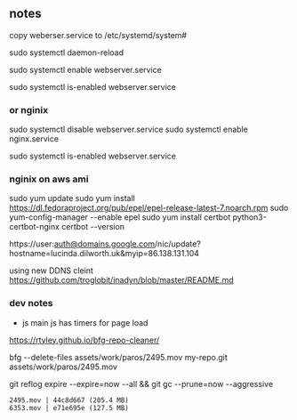 ## notes

copy weberser.service to /etc/systemd/system#

sudo systemctl daemon-reload

sudo systemctl enable webserver.service

sudo systemctl is-enabled webserver.service

### or nginix

sudo systemctl disable webserver.service
sudo systemctl enable nginx.service

sudo systemctl is-enabled webserver.service





### nginix on aws ami
sudo yum update
sudo yum install https://dl.fedoraproject.org/pub/epel/epel-release-latest-7.noarch.rpm
sudo yum-config-manager --enable epel
sudo yum install certbot python3-certbot-nginx
certbot --version



https://user:auth@domains.google.com/nic/update?hostname=lucinda.dilworth.uk&myip=86.138.131.104


using new DDNS cleint
https://github.com/troglobit/inadyn/blob/master/README.md

### dev notes

- js main js has timers for page load

https://rtyley.github.io/bfg-repo-cleaner/

bfg --delete-files assets/work/paros/2495.mov  my-repo.git
assets/work/paros/2495.mov


 git reflog expire --expire=now --all && git gc --prune=now --aggressive

 	2495.mov | 44c8d667 (205.4 MB)
	6353.mov | e71e695e (127.5 MB)